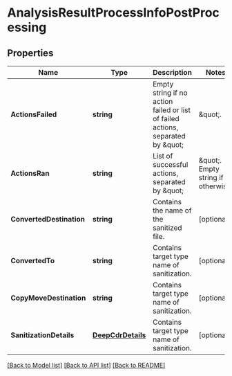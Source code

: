 # AnalysisResultProcessInfoPostProcessing

## Properties

Name | Type | Description | Notes
------------ | ------------- | ------------- | -------------
**ActionsFailed** | **string** | Empty string if no action failed or list of failed actions, separated by \&quot;|\&quot;. | [optional] 
**ActionsRan** | **string** | List of successful actions, separated by \&quot;|\&quot;. Empty string if otherwise. | [optional] 
**ConvertedDestination** | **string** | Contains the name of the sanitized file. | [optional] 
**ConvertedTo** | **string** | Contains target type name of sanitization. | [optional] 
**CopyMoveDestination** | **string** | Contains target type name of sanitization. | [optional] 
**SanitizationDetails** | [**DeepCdrDetails**](DeepCDRDetails.md) | Contains target type name of sanitization. | [optional] 

[[Back to Model list]](../README.md#documentation-for-models) [[Back to API list]](../README.md#documentation-for-api-endpoints) [[Back to README]](../README.md)



